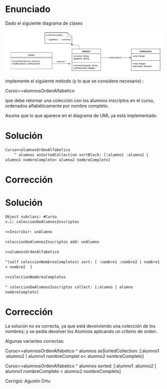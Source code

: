 # Enunciado

Dado el siguiente diagrama de clases

![UML](Pregunta3.png)

implemente el siguiente método (y lo que se considere necesario) :

Curso>>alumnosOrdenAlfabetico

que debe retornar una colección con los alumnos inscriptos en el curso, ordenados alfabéticamente por nombre completo.

Asuma que lo que aparece en el diagrama de UML ya está implementado.

# Solución

```smalltalk
Curso>>alumnosOrdenAlfabetico
    ^ alumnos asSortedCollection sortBlock: [:alumno1 :alumno2 | alumno1 nombreCompleto< alumno2 nombreCompleto]
```

# Corrección

# Solución

```smalltalk
Object subclass: #Curso
v.i: coleccionDeAlumnosInscriptos

>>Inscribir: unAlumno

coleccionDeAlumnosInscriptos add: unAlumno

>>alumnosOrdenAlfabetico

^(self coleccionNombresCompletos) sort: [ :nombre1 :nombre2 | nombre1 < nombre2  ]

>>coleccionNombresCompletos

^ coleccionDeAlumnosInscriptos collect: [:alumno | alumno nombreCompleto]
```

# Corrección

La solucón no es correcta, ya que está devolviendo una colección de los nombres; y se pedia devolver los Alumnos aplicando un criterio de orden.

Algunas variantes correctas:

Curso>>alumnosOrdenAlfabetico
    ^ alumnos asSortedCollection: [:alumno1 :alumno2 | alumno1 nombreComplet o< alumno2 nombreCompleto]


Curso>>alumnosOrdenAlfabetico
    ^ alumnos sorted: [:alumno1 :alumno2 | alumno1 nombreCompleto < alumno2 nombreCompleto]

Corrigió: Agustín Ortu